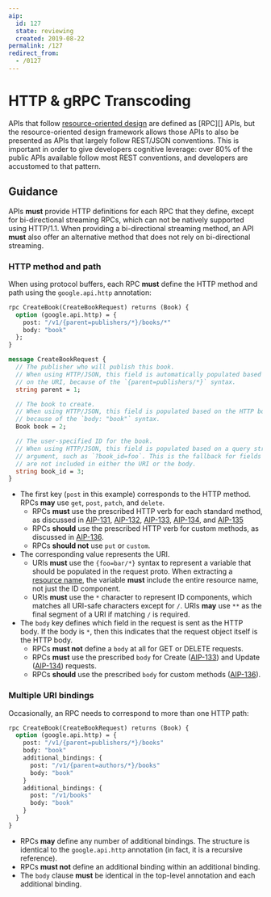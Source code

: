 ```yaml
---
aip:
  id: 127
  state: reviewing
  created: 2019-08-22
permalink: /127
redirect_from:
  - /0127
---
```


# HTTP & gRPC Transcoding

APIs that follow [resource-oriented design][aip-121] are defined as [RPC][]
APIs, but the resource-oriented design framework allows those APIs to also be
presented as APIs that largely follow REST/JSON conventions. This is important
in order to give developers cognitive leverage: over 80% of the public APIs
available follow most REST conventions, and developers are accustomed to that
pattern.

## Guidance

APIs **must** provide HTTP definitions for each RPC that they define, except
for bi-directional streaming RPCs, which can not be natively supported using
HTTP/1.1. When providing a bi-directional streaming method, an API **must**
also offer an alternative method that does not rely on bi-directional
streaming.

### HTTP method and path

When using protocol buffers, each RPC **must** define the HTTP method and path
using the `google.api.http` annotation:

```proto
rpc CreateBook(CreateBookRequest) returns (Book) {
  option (google.api.http) = {
    post: "/v1/{parent=publishers/*}/books/*"
    body: "book"
  };
}

message CreateBookRequest {
  // The publisher who will publish this book.
  // When using HTTP/JSON, this field is automatically populated based
  // on the URI, because of the `{parent=publishers/*}` syntax.
  string parent = 1;

  // The book to create.
  // When using HTTP/JSON, this field is populated based on the HTTP body,
  // because of the `body: "book"` syntax.
  Book book = 2;

  // The user-specified ID for the book.
  // When using HTTP/JSON, this field is populated based on a query string
  // argument, such as `?book_id=foo`. This is the fallback for fields that
  // are not included in either the URI or the body.
  string book_id = 3;
}
```

- The first key (`post` in this example) corresponds to the HTTP method. RPCs
  **may** use `get`, `post`, `patch`, and `delete`.
  - RPCs **must** use the prescribed HTTP verb for each standard method, as
    discussed in [AIP-131][], [AIP-132][], [AIP-133][], [AIP-134][], and
    [AIP-135][]
  - RPCs **should** use the prescribed HTTP verb for custom methods, as
    discussed in [AIP-136][].
  - RPCs **should not** use `put` or `custom`.
- The corresponding value represents the URI.
  - URIs **must** use the `{foo=bar/*}` syntax to represent a variable that
    should be populated in the request proto. When extracting a [resource
    name][aip-122], the variable **must** include the entire resource name, not
    just the ID component.
  - URIs **must** use the `*` character to represent ID components, which
    matches all URI-safe characters except for `/`. URIs **may** use `**` as
    the final segment of a URI if matching `/` is required.
- The `body` key defines which field in the request is sent as the HTTP body.
  If the body is `*`, then this indicates that the request object itself is the
  HTTP body.
  - RPCs **must not** define a `body` at all for GET or DELETE requests.
  - RPCs **must** use the prescribed `body` for Create ([AIP-133][]) and Update
    ([AIP-134][]) requests.
  - RPCs **should** use the prescribed `body` for custom methods ([AIP-136][]).

### Multiple URI bindings

Occasionally, an RPC needs to correspond to more than one HTTP path:

```proto
rpc CreateBook(CreateBookRequest) returns (Book) {
  option (google.api.http) = {
    post: "/v1/{parent=publishers/*}/books"
    body: "book"
    additional_bindings: {
      post: "/v1/{parent=authors/*}/books"
      body: "book"
    }
    additional_bindings: {
      post: "/v1/books"
      body: "book"
    }
  }
}
```

- RPCs **may** define any number of additional bindings. The structure is
  identical to the `google.api.http` annotation (in fact, it is a recursive
  reference).
- RPCs **must not** define an additional binding within an additional binding.
- The `body` clause **must** be identical in the top-level annotation and each
  additional binding.

[aip-121]: ./0121.md
[aip-122]: ./0122.md
[aip-131]: ./0131.md
[aip-132]: ./0132.md
[aip-133]: ./0133.md
[aip-134]: ./0134.md
[aip-135]: ./0135.md
[aip-136]: ./0136.md
